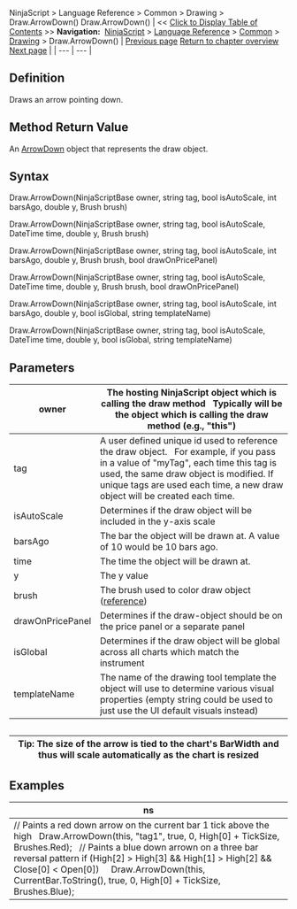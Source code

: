 ﻿
NinjaScript > Language Reference > Common > Drawing > Draw.ArrowDown()
Draw.ArrowDown()
| << [Click to Display Table of Contents](draw_arrowdown.md) >> **Navigation:**     [NinjaScript](ninjascript-1.md) > [Language Reference](language_reference_wip-1.md) > [Common](common-1.md) > [Drawing](drawing-1.md) > Draw.ArrowDown() | [Previous page](arc-1.md) [Return to chapter overview](drawing-1.md) [Next page](arrowdown-1.md) |
| --- | --- |
## Definition
Draws an arrow pointing down.
 
## Method Return Value
An [ArrowDown](arrowdown-1.md) object that represents the draw object.
 
## Syntax
Draw.ArrowDown(NinjaScriptBase owner, string tag, bool isAutoScale, int barsAgo, double y, Brush brush)  

Draw.ArrowDown(NinjaScriptBase owner, string tag, bool isAutoScale, DateTime time, double y, Brush brush)  

Draw.ArrowDown(NinjaScriptBase owner, string tag, bool isAutoScale, int barsAgo, double y, Brush brush, bool drawOnPricePanel)  

Draw.ArrowDown(NinjaScriptBase owner, string tag, bool isAutoScale, DateTime time, double y, Brush brush, bool drawOnPricePanel)  

Draw.ArrowDown(NinjaScriptBase owner, string tag, bool isAutoScale, int barsAgo, double y, bool isGlobal, string templateName)  

Draw.ArrowDown(NinjaScriptBase owner, string tag, bool isAutoScale, DateTime time, double y, bool isGlobal, string templateName)
 
## Parameters
| owner | The hosting NinjaScript object which is calling the draw method   Typically will be the object which is calling the draw method (e.g., "this") |
| --- | --- |
| tag | A user defined unique id used to reference the draw object.    For example, if you pass in a value of "myTag", each time this tag is used, the same draw object is modified. If unique tags are used each time, a new draw object will be created each time. |
| isAutoScale | Determines if the draw object will be included in the y-axis scale |
| barsAgo | The bar the object will be drawn at. A value of 10 would be 10 bars ago. |
| time | The time the object will be drawn at. |
| y | The y value |
| brush | The brush used to color draw object ([reference](https://msdn.microsoft.com/en-us/library/system.windows.media.brushes%28v=vs.110%29.aspx)) |
| drawOnPricePanel | Determines if the draw-object should be on the price panel or a separate panel |
| isGlobal | Determines if the draw object will be global across all charts which match the instrument |
| templateName | The name of the drawing tool template the object will use to determine various visual properties (empty string could be used to just use the UI default visuals instead) |
## 
## 
| Tip: The size of the arrow is tied to the chart's BarWidth and thus will scale automatically as the chart is resized |
| --- |
## 
## 
## Examples
| ns |
| --- |
| // Paints a red down arrow on the current bar 1 tick above the high    Draw.ArrowDown(this, "tag1", true, 0, High[0] + TickSize, Brushes.Red);   // Paints a blue down arrown on a three bar reversal pattern  if (High[2] > High[3] && High[1] > High[2] && Close[0] < Open[0])      Draw.ArrowDown(this, CurrentBar.ToString(), true, 0, High[0] + TickSize, Brushes.Blue); |

